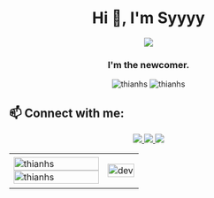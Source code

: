 <h1 align="center">Hi 👋, I'm Syyyy</h1>
<p align="center"><img src="https://img.icons8.com/color/96/000000/vietnam-circular.png"/></p>
<h3 align="center">I'm the newcomer. </h3>
<p align="center"> <img src="https://komarev.com/ghpvc/?username=thianhs" alt="thianhs" /> <img src="https://badges.pufler.dev/repos/ThiAnhs" alt="thianhs" /> </p>

## 📫 Connect with me:

<p align="center">
  <a href="https://www.facebook.com/profile.php?id=100015234063595" alt="Facebook">
    <img src="https://img.icons8.com/dusk/60/facebook-new--v2.png" target="_blank" />
  </a> 
  <a href="https://github.com/ThiAnhs" alt="Github">
    <img src="https://img.icons8.com/color/64/github--v1.png"/>
  </a> 
  <a href="mailto:tranthanhsimid02@gmail.com" alt="Email">
    <img src="https://img.icons8.com/plasticine/70/gmail-new.png"/>
  </a>
</p>


<table style="width:100%;">
  <tr>
    <td>
      <img src="https://github-readme-stats.vercel.app/api/top-langs/?username=thianhs&bg_color=FFFFFF00&text_color=179fa3&layout=compact&hide=CSS&langs_count=10&custom_title=Top%20ngôn%20ngữ%20được%20dùng" alt="thianhs" width="100%"/>
      <img src="https://github-readme-stats.vercel.app/api?username=thianhs&bg_color=FFFFFF00&text_color=179fa3&show_icons=true&count_private=true&include_all_commits=true&custom_title=Hoạt%20động%20trên%20Github" alt="thianhs" width="100%"/>
    </td>
    <td>
      <p align="center"> 
        <img src="https://i.pinimg.com/originals/68/f3/ff/68f3ff8ddc1699f6234abee4e1d58dd9.gif" alt="dev" width="100%"/>
      </p>
    </td>
  </tr>
</table>

